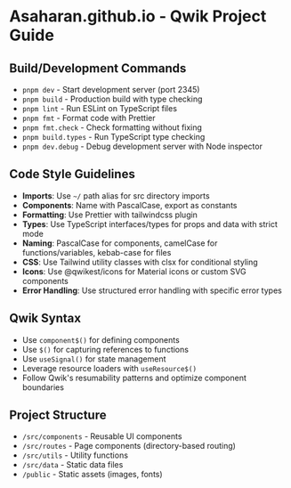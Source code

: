 # Asaharan.github.io - Qwik Project Guide

## Build/Development Commands
- `pnpm dev` - Start development server (port 2345)
- `pnpm build` - Production build with type checking
- `pnpm lint` - Run ESLint on TypeScript files
- `pnpm fmt` - Format code with Prettier
- `pnpm fmt.check` - Check formatting without fixing
- `pnpm build.types` - Run TypeScript type checking
- `pnpm dev.debug` - Debug development server with Node inspector

## Code Style Guidelines
- **Imports**: Use `~/` path alias for src directory imports
- **Components**: Name with PascalCase, export as constants
- **Formatting**: Use Prettier with tailwindcss plugin
- **Types**: Use TypeScript interfaces/types for props and data with strict mode
- **Naming**: PascalCase for components, camelCase for functions/variables, kebab-case for files
- **CSS**: Use Tailwind utility classes with clsx for conditional styling
- **Icons**: Use @qwikest/icons for Material icons or custom SVG components
- **Error Handling**: Use structured error handling with specific error types

## Qwik Syntax
- Use `component$()` for defining components
- Use `$()` for capturing references to functions
- Use `useSignal()` for state management
- Leverage resource loaders with `useResource$()`
- Follow Qwik's resumability patterns and optimize component boundaries

## Project Structure
- `/src/components` - Reusable UI components
- `/src/routes` - Page components (directory-based routing)
- `/src/utils` - Utility functions
- `/src/data` - Static data files
- `/public` - Static assets (images, fonts)